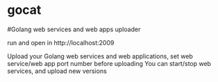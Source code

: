 # gocat
#Golang web services and web apps uploader

run and open in http://localhost:2009

Upload your Golang web services and web applications, set web service/web app port number before uploading
You can start/stop web services, and upload new versions
